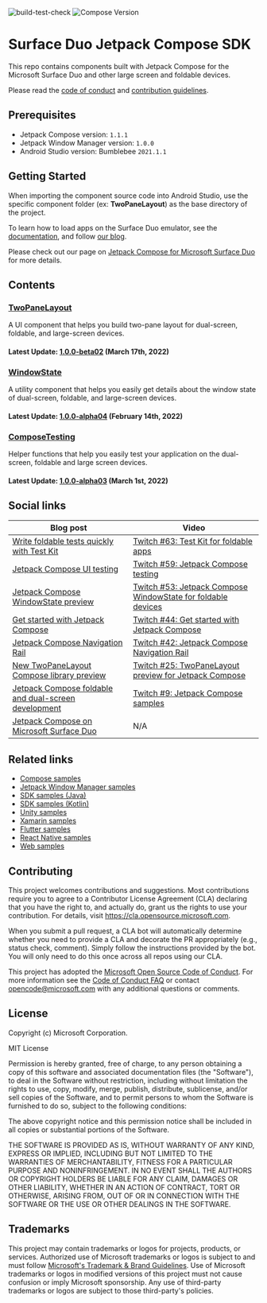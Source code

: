 ![build-test-check](https://github.com/microsoft/surface-duo-compose-sdk/actions/workflows/build_test_check.yml/badge.svg) ![Compose Version](https://img.shields.io/badge/Jetpack%20Compose-1.1.1-brightgreen)

# Surface Duo Jetpack Compose SDK

This repo contains components built with Jetpack Compose for the Microsoft Surface Duo and other large screen and foldable devices.

Please read the [code of conduct](CODE_OF_CONDUCT.md) and [contribution guidelines](CONTRIBUTING.md).

## Prerequisites

- Jetpack Compose version: `1.1.1`
- Jetpack Window Manager version: `1.0.0`
- Android Studio version: Bumblebee `2021.1.1`

## Getting Started

When importing the component source code into Android Studio, use the specific component folder (ex: **TwoPaneLayout**) as the base directory of the project.

To learn how to load apps on the Surface Duo emulator, see the [documentation](https://docs.microsoft.com/dual-screen/android), and follow [our blog](https://devblogs.microsoft.com/surface-duo).

Please check out our page on [Jetpack Compose for Microsoft Surface Duo](https://docs.microsoft.com/dual-screen/android/jetpack/compose/) for more details.

## Contents

### [TwoPaneLayout](https://github.com/microsoft/surface-duo-compose-sdk/tree/main/TwoPaneLayout) 

A UI component that helps you build two-pane layout for dual-screen, foldable, and large-screen devices.

#### Latest Update: [1.0.0-beta02](https://github.com/microsoft/surface-duo-compose-sdk/releases/tag/twopanelayout_20220317_beta02) (March 17th, 2022)

### [WindowState](https://github.com/microsoft/surface-duo-compose-sdk/tree/main/WindowState)

A utility component that helps you easily get details about the window state of dual-screen, foldable, and large-screen devices.

#### Latest Update: [1.0.0-alpha04](https://github.com/microsoft/surface-duo-compose-sdk/releases/tag/windowstate_20220214_alpha04) (February 14th, 2022)

### [ComposeTesting](https://github.com/microsoft/surface-duo-compose-sdk/tree/main/ComposeTesting)

Helper functions that help you easily test your application on the dual-screen, foldable and large screen devices.

#### Latest Update: [1.0.0-alpha03](https://github.com/microsoft/surface-duo-compose-sdk/releases/tag/composetesting_20220301_alpha03) (March 1st, 2022)

## Social links

| Blog post | Video |
|---|---|
| [Write foldable tests quickly with Test Kit](https://devblogs.microsoft.com/surface-duo/foldable-ui-test-kit/) | [Twitch #63: Test Kit for foldable apps](https://www.twitch.tv/videos/1436383607) |
| [Jetpack Compose UI testing](https://devblogs.microsoft.com/surface-duo/jetpack-compose-ui-test/) | [Twitch #59: Jetpack Compose testing](https://www.youtube.com/watch?v=Q3lDz7PjO7U) |
| [Jetpack Compose WindowState preview](https://devblogs.microsoft.com/surface-duo/jetpack-compose-windowstate-preview/) | [Twitch #53: Jetpack Compose WindowState for foldable devices](https://www.youtube.com/watch?v=qOIliow-uS4) |
| [Get started with Jetpack Compose](https://devblogs.microsoft.com/surface-duo/get-started-with-jetpack-compose/) | [Twitch #44: Get started with Jetpack Compose](https://www.youtube.com/watch?v=ijXDWDtdiIE) |
| [Jetpack Compose Navigation Rail](https://devblogs.microsoft.com/surface-duo/jetpack-compose-navigation-rail/) | [Twitch #42: Jetpack Compose Navigation Rail](https://www.youtube.com/watch?v=pdoIyOU7Suk)
| [New TwoPaneLayout Compose library preview](https://devblogs.microsoft.com/surface-duo/jetpack-compose-twopanelayout-preview/) | [Twitch #25: TwoPaneLayout preview for Jetpack Compose](https://www.youtube.com/watch?v=Q66bR2jKdrg) |
| [Jetpack Compose foldable and dual-screen development](https://devblogs.microsoft.com/surface-duo/jetpack-compose-foldable-samples) | [Twitch #9: Jetpack Compose samples](https://www.youtube.com/watch?v=m8bMjFhBbN8) |
| [Jetpack Compose on Microsoft Surface Duo](https://devblogs.microsoft.com/surface-duo/jetpack-compose-dual-screen-sample/) | N/A|

## Related links

- [Compose samples](https://github.com/microsoft/surface-duo-compose-samples/)
- [Jetpack Window Manager samples](https://github.com/microsoft/surface-duo-window-manager-samples)
- [SDK samples (Java)](https://github.com/microsoft/surface-duo-sdk-samples)
- [SDK samples (Kotlin)](https://github.com/microsoft/surface-duo-sdk-samples-kotlin)
- [Unity samples](https://github.com/microsoft/surface-duo-sdk-unity-samples)
- [Xamarin samples](https://github.com/microsoft/surface-duo-sdk-xamarin-samples)
- [Flutter samples](https://github.com/microsoft/surface-duo-sdk-samples-flutter)
- [React Native samples](https://github.com/microsoft/react-native-dualscreen)
- [Web samples](https://docs.microsoft.com/dual-screen/web/samples)

## Contributing

This project welcomes contributions and suggestions.  Most contributions require you to agree to a
Contributor License Agreement (CLA) declaring that you have the right to, and actually do, grant us
the rights to use your contribution. For details, visit https://cla.opensource.microsoft.com.

When you submit a pull request, a CLA bot will automatically determine whether you need to provide
a CLA and decorate the PR appropriately (e.g., status check, comment). Simply follow the instructions
provided by the bot. You will only need to do this once across all repos using our CLA.

This project has adopted the [Microsoft Open Source Code of Conduct](https://opensource.microsoft.com/codeofconduct/).
For more information see the [Code of Conduct FAQ](https://opensource.microsoft.com/codeofconduct/faq/) or
contact [opencode@microsoft.com](mailto:opencode@microsoft.com) with any additional questions or comments.

## License

Copyright (c) Microsoft Corporation.

MIT License

Permission is hereby granted, free of charge, to any person obtaining a copy of this software and associated documentation files (the "Software"), to deal in the Software without restriction, including without limitation the rights to use, copy, modify, merge, publish, distribute, sublicense, and/or sell copies of the Software, and to permit persons to whom the Software is furnished to do so, subject to the following conditions:

The above copyright notice and this permission notice shall be included in all copies or substantial portions of the Software.

THE SOFTWARE IS PROVIDED AS IS, WITHOUT WARRANTY OF ANY KIND, EXPRESS OR IMPLIED, INCLUDING BUT NOT LIMITED TO THE WARRANTIES OF MERCHANTABILITY, FITNESS FOR A PARTICULAR PURPOSE AND NONINFRINGEMENT. IN NO EVENT SHALL THE AUTHORS OR COPYRIGHT HOLDERS BE LIABLE FOR ANY CLAIM, DAMAGES OR OTHER LIABILITY, WHETHER IN AN ACTION OF CONTRACT, TORT OR OTHERWISE, ARISING FROM, OUT OF OR IN CONNECTION WITH THE SOFTWARE OR THE USE OR OTHER DEALINGS IN THE SOFTWARE.

## Trademarks

This project may contain trademarks or logos for projects, products, or services. Authorized use of Microsoft trademarks or logos is subject to and must follow
[Microsoft's Trademark & Brand Guidelines](https://www.microsoft.com/en-us/legal/intellectualproperty/trademarks/usage/general).
Use of Microsoft trademarks or logos in modified versions of this project must not cause confusion or imply Microsoft sponsorship.
Any use of third-party trademarks or logos are subject to those third-party's policies.
